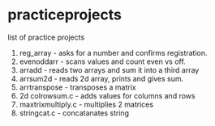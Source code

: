 # practiceprojects

list of practice projects
1. reg_array - asks for a number and confirms registration.
2. evenoddarr - scans values and count even vs off.
3. arradd - reads two arrays and sum it into a third array
4. arrsum2d - reads 2d array, prints and gives sum.
5. arrtranspose - transposes a matrix
6. 2d colrowsum.c - adds values for columns and rows
7. maxtrixmultiply.c - multiplies 2 matrices
8. stringcat.c - concatanates string
